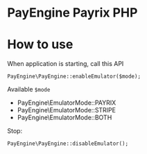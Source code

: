 # PayEngine Payrix PHP

# How to use

When application is starting, call this API

```
PayEngine\PayEngine::enableEmulator($mode);
```

Available `$mode`

-   PayEngine\EmulatorMode::PAYRIX
-   PayEngine\EmulatorMode::STRIPE
-   PayEngine\EmulatorMode::BOTH

Stop:

```
PayEngine\PayEngine::disableEmulator();
```
